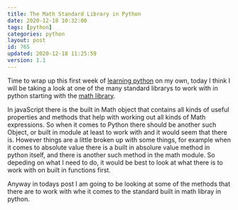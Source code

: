 ```yaml
---
title: The Math Standard Library in Python 
date: 2020-12-18 10:32:00
tags: [python]
categories: python
layout: post
id: 765
updated: 2020-12-18 11:25:59
version: 1.1
---
```


Time to wrap up this first week of [learning python](https://docs.python.org/3/tutorial/) on my own, today I think I will be taking a look at one of the many standard librarys to work with in python starting with the [math library](https://docs.python.org/3.7/library/math.html).

In javaScript there is the built in Math object that contains all kinds of useful properties and methods that help with working out all kinds of Math expressions. So when it comes to Python there should be another such Object, or built in module at least to work with and it would seem that there is. However things are a little broken up with some things, for example when it comes to absolute value there is a built in absolure value method in python itself, and there is another such method in the math module. So depeding on what I need to do, it would be best to look at what there is to work with on built in functions first.

Anyway in todays post I am going to be looking at some of the methods that there are to work with whe it comes to the standard built in math libray in python.

<!-- more -->
